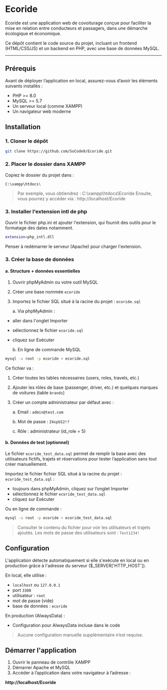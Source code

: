 # Ecoride
Ecoride est une application web de covoiturage conçue pour faciliter la mise en relation entre conducteurs et passagers, dans une démarche écologique et économique.

Ce dépôt contient le code source du projet, incluant un frontend (HTML/CSS/JS) et un backend en PHP, avec une base de données MySQL.

---

## Prérequis
Avant de déployer l’application en local, assurez-vous d’avoir les éléments suivants installés :

- PHP >= 8.0
- MySQL >= 5.7
- Un serveur local (comme XAMPP)
- Un navigateur web moderne

## Installation 
### 1. Cloner le dépôt
```bash
git clone https://github.com/SoCode9/Ecoride.git
```

### 2. Placer le dossier dans XAMPP
Copiez le dossier du projet dans :
```bash
C:\xampp\htdocs\
```
>Par exemple, vous obtiendrez : C:\xampp\htdocs\Ecoride
>Ensuite, vous pourrez y accéder via : http://localhost/Ecoride

### 3. Installer l'extension intl de php
Ouvrir le fichier php.ini et ajouter l'extension, qui fournit des outils pour le formatage des dates notamment.
```bash
extension=php_intl.dll
```
Penser à redémarrer le serveur (Apache) pour charger l'extension.

### 3. Créer la base de données
#### a. Structure + données essentielles
1. Ouvrir phpMyAdmin ou votre outil MySQL 
2. Créer une base nommée `ecoride`
3. Importez le fichier SQL situé à la racine du projet : `ecoride.sql`

    a. Via phpMyAdmin : 
- aller dans l'onglet Importer
- sélectionnez le fichier `ecoride.sql`
- cliquez sur Exécuter

    b. En ligne de commande MySQL
```bash
mysql -u root -p ecoride < ecoride.sql
```

Ce fichier va :

1. Créer toutes les tables nécessaires (users, roles, travels, etc.)
2. Ajouter les rôles de base (passenger, driver, etc.) et quelques marques de voitures (table `brands`)
3. Créer un compte administrateur par défaut avec :

     a. Email : `admin@test.com`

   b. Mot de passe : `Z4spU12!?`

    c. Rôle : administrateur (id_role = 5)

#### b. Données de test (optionnel)
Le fichier `ecoride_test_data.sql` permet de remplir la base avec des utilisateurs fictifs, trajets et réservations pour tester l’application sans tout créer manuellement.

Importez le fichier fichier SQL situé à la racine du projet : `ecoride_test_data.sql` :

- toujours dans phpMyAdmin, cliquez sur l’onglet Importer
- sélectionnez le fichier `ecoride_test_data.sql`
- cliquez sur Exécuter

Ou en ligne de commande :
```bash
mysql -u root -p ecoride < ecoride_test_data.sql
```
> Consulter le contenu du fichier pour voir les utilisateurs et trajets ajoutés.
> Les mots de passe des utilisateurs sont : `Test1234!`

## Configuration
L'application détecte automatiquement si elle s'exécute en local ou en production grâce à l'adresse du serveur ($_SERVER['HTTP_HOST']).

En local, elle utilise :
- `localhost` ou `127.0.0.1`
- port `3308`
- utilisateur : `root`
- mot de passe (vide)
- base de données : `ecoride`

En production (AlwaysData) :
- Configuration pour AlwaysData incluse dans le code

> Aucune configuration manuelle supplémentaire n’est requise.  

## Démarrer l'application
1. Ouvrir le panneau de contrôle XAMPP
2. Démarrer Apache et MySQL
3. Accéder à l’application dans votre navigateur à l’adresse :

**http://localhost/Ecoride**

